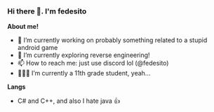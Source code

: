 ### Hi there 👋. I'm **fedesito**

**About me!**

- 🔭 I’m currently working on probably something related to a stupid android game
- 🌱 I’m currently exploring reverse engineering!
- 📫 How to reach me: just use discord lol (@fedesito)
- 👨🏽‍💻 I’m currently a 11th grade student, yeah...

**Langs**

- C# and C++, and also I hate java 👍
